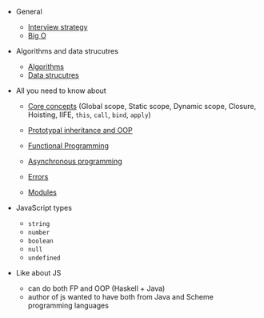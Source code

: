- General

  - [Interview strategy](strategy.md)
  - [Big O](theory/big-o.md)

- Algorithms and data strucutres

  - [Algorithms](algo.md)
  - [Data strucutres](ds.md)

- All you need to know about

  - [Core concepts](theory/core.md) (Global scope, Static scope, Dynamic scope, Closure, Hoisting, IIFE, `this`, `call`, `bind`, `apply`)

  - [Prototypal inheritance and OOP](theory/oop-proto-inheritance.md)

  - [Functional Programming](theory/fp.md)
  
  - [Asynchronous programming](theory/async.md)

  - [Errors](theory/errors.md)
  
  - [Modules](theory/modules.md)

- JavaScript types

  - `string`
  - `number`
  - `boolean`
  - `null`
  - `undefined`
  
- Like about JS

  - can do both FP and OOP (Haskell + Java)
  - author of js wanted to have both from Java and Scheme programming languages

